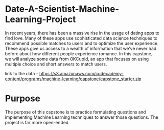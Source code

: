 # Date-A-Scientist-Machine-Learning-Project

In recent years, there has been a massive rise in the usage of dating apps to find love. Many of these apps use sophisticated data science techniques to recommend possible matches to users and to optimize the user experience. These apps give us access to a wealth of information that we’ve never had before about how different people experience romance.
In this capstone, we will analyze some data from OKCupid, an app that focuses on using multiple choice and short answers to match users.

link to the data - https://s3.amazonaws.com/codecademy-content/programs/machine-learning/capstone/capstone_starter.zip

# Purpose

The purpose of this capstone is to practice formulating questions and implementing Machine Learning techniques to answer those questions. 
The project is far more open-ended.
